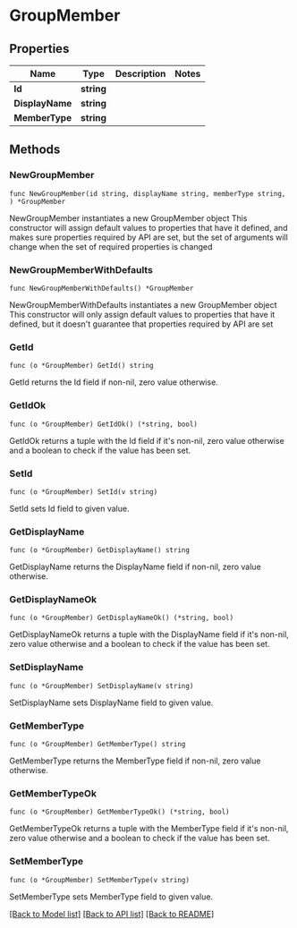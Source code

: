 # GroupMember

## Properties

Name | Type | Description | Notes
------------ | ------------- | ------------- | -------------
**Id** | **string** |  | 
**DisplayName** | **string** |  | 
**MemberType** | **string** |  | 

## Methods

### NewGroupMember

`func NewGroupMember(id string, displayName string, memberType string, ) *GroupMember`

NewGroupMember instantiates a new GroupMember object
This constructor will assign default values to properties that have it defined,
and makes sure properties required by API are set, but the set of arguments
will change when the set of required properties is changed

### NewGroupMemberWithDefaults

`func NewGroupMemberWithDefaults() *GroupMember`

NewGroupMemberWithDefaults instantiates a new GroupMember object
This constructor will only assign default values to properties that have it defined,
but it doesn't guarantee that properties required by API are set

### GetId

`func (o *GroupMember) GetId() string`

GetId returns the Id field if non-nil, zero value otherwise.

### GetIdOk

`func (o *GroupMember) GetIdOk() (*string, bool)`

GetIdOk returns a tuple with the Id field if it's non-nil, zero value otherwise
and a boolean to check if the value has been set.

### SetId

`func (o *GroupMember) SetId(v string)`

SetId sets Id field to given value.


### GetDisplayName

`func (o *GroupMember) GetDisplayName() string`

GetDisplayName returns the DisplayName field if non-nil, zero value otherwise.

### GetDisplayNameOk

`func (o *GroupMember) GetDisplayNameOk() (*string, bool)`

GetDisplayNameOk returns a tuple with the DisplayName field if it's non-nil, zero value otherwise
and a boolean to check if the value has been set.

### SetDisplayName

`func (o *GroupMember) SetDisplayName(v string)`

SetDisplayName sets DisplayName field to given value.


### GetMemberType

`func (o *GroupMember) GetMemberType() string`

GetMemberType returns the MemberType field if non-nil, zero value otherwise.

### GetMemberTypeOk

`func (o *GroupMember) GetMemberTypeOk() (*string, bool)`

GetMemberTypeOk returns a tuple with the MemberType field if it's non-nil, zero value otherwise
and a boolean to check if the value has been set.

### SetMemberType

`func (o *GroupMember) SetMemberType(v string)`

SetMemberType sets MemberType field to given value.



[[Back to Model list]](../README.md#documentation-for-models) [[Back to API list]](../README.md#documentation-for-api-endpoints) [[Back to README]](../README.md)


